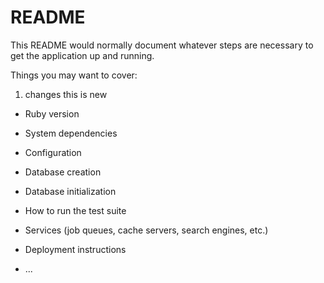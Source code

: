 # README

This README would normally document whatever steps are necessary to get the
application up and running.

Things you may want to cover:

1. changes
this is new
* Ruby version

* System dependencies

* Configuration

* Database creation

* Database initialization

* How to run the test suite

* Services (job queues, cache servers, search engines, etc.)

* Deployment instructions

* ...
